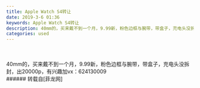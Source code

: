 ```yaml
---
title: Apple Watch S4转让
date: 2019-3-6 01:36
keywords: Apple Watch S4转让
description: 40mm的，买来戴不到一个月，9.99新，粉色边框与腕带，带盒子，充电头没拆封，出20000p，有兴趣加vx：624130009
categories: used
---
```

<td class="t_f" id="postmessage_3165053">

<br/>
<br/>
40mm的，买来戴不到一个月，9.99新，粉色边框与腕带，带盒子，充电头没拆封，出20000p，有兴趣加vx：624130009<br/>
</td>
###### 转载自[菲龙网]